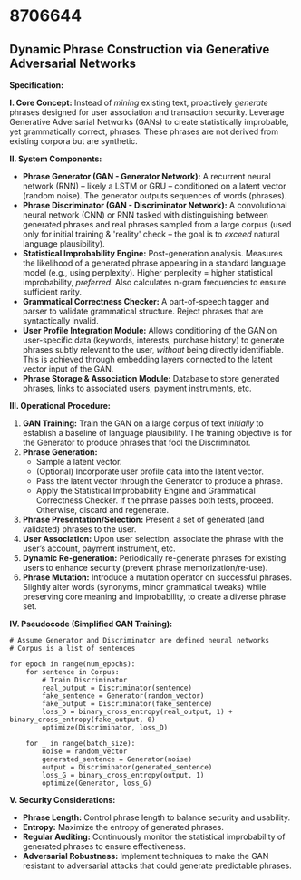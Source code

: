 # 8706644

## Dynamic Phrase Construction via Generative Adversarial Networks

**Specification:**

**I. Core Concept:**  Instead of *mining* existing text, proactively *generate* phrases designed for user association and transaction security. Leverage Generative Adversarial Networks (GANs) to create statistically improbable, yet grammatically correct, phrases. These phrases are not derived from existing corpora but are synthetic.

**II. System Components:**

*   **Phrase Generator (GAN - Generator Network):** A recurrent neural network (RNN) – likely a LSTM or GRU – conditioned on a latent vector (random noise). The generator outputs sequences of words (phrases).
*   **Phrase Discriminator (GAN - Discriminator Network):** A convolutional neural network (CNN) or RNN tasked with distinguishing between generated phrases and real phrases sampled from a large corpus (used only for initial training & 'reality' check – the goal is to *exceed* natural language plausibility).
*   **Statistical Improbability Engine:**  Post-generation analysis. Measures the likelihood of a generated phrase appearing in a standard language model (e.g., using perplexity). Higher perplexity = higher statistical improbability, *preferred*.  Also calculates n-gram frequencies to ensure sufficient rarity.
*   **Grammatical Correctness Checker:**  A part-of-speech tagger and parser to validate grammatical structure.  Reject phrases that are syntactically invalid.
*   **User Profile Integration Module:**  Allows conditioning of the GAN on user-specific data (keywords, interests, purchase history) to generate phrases subtly relevant to the user, *without* being directly identifiable.  This is achieved through embedding layers connected to the latent vector input of the GAN.
*   **Phrase Storage & Association Module:**  Database to store generated phrases, links to associated users, payment instruments, etc.

**III. Operational Procedure:**

1.  **GAN Training:** Train the GAN on a large corpus of text *initially* to establish a baseline of language plausibility. The training objective is for the Generator to produce phrases that fool the Discriminator.
2.  **Phrase Generation:**
    *   Sample a latent vector.
    *   (Optional) Incorporate user profile data into the latent vector.
    *   Pass the latent vector through the Generator to produce a phrase.
    *   Apply the Statistical Improbability Engine and Grammatical Correctness Checker.  If the phrase passes both tests, proceed. Otherwise, discard and regenerate.
3.  **Phrase Presentation/Selection:** Present a set of generated (and validated) phrases to the user.
4.  **User Association:**  Upon user selection, associate the phrase with the user’s account, payment instrument, etc.
5.  **Dynamic Re-generation:** Periodically re-generate phrases for existing users to enhance security (prevent phrase memorization/re-use).
6. **Phrase Mutation:** Introduce a mutation operator on successful phrases. Slightly alter words (synonyms, minor grammatical tweaks) while preserving core meaning and improbability, to create a diverse phrase set.

**IV. Pseudocode (Simplified GAN Training):**

```pseudocode
# Assume Generator and Discriminator are defined neural networks
# Corpus is a list of sentences

for epoch in range(num_epochs):
    for sentence in Corpus:
        # Train Discriminator
        real_output = Discriminator(sentence)
        fake_sentence = Generator(random_vector)
        fake_output = Discriminator(fake_sentence)
        loss_D = binary_cross_entropy(real_output, 1) + binary_cross_entropy(fake_output, 0)
        optimize(Discriminator, loss_D)

    for _ in range(batch_size):
        noise = random_vector
        generated_sentence = Generator(noise)
        output = Discriminator(generated_sentence)
        loss_G = binary_cross_entropy(output, 1)
        optimize(Generator, loss_G)
```

**V. Security Considerations:**

*   **Phrase Length:**  Control phrase length to balance security and usability.
*   **Entropy:**  Maximize the entropy of generated phrases.
*   **Regular Auditing:** Continuously monitor the statistical improbability of generated phrases to ensure effectiveness.
* **Adversarial Robustness:** Implement techniques to make the GAN resistant to adversarial attacks that could generate predictable phrases.